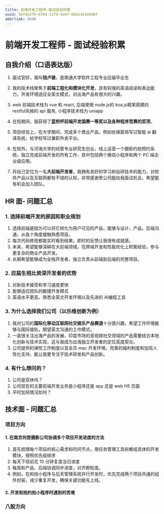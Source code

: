 ```yaml
---
title: 前端开发工程师-面试经验积累
uuid: 5bfda270-670d-11f0-9e87-6b41424edd8f
abbrlink: 9446
---
```


# 前端开发工程师 - 面试经验积累

## 自我介绍（口语表达版）

1. 面试官好，我叫**钱卢骏**，是南通大学软件工程专业应届毕业生

2. 我的技术栈聚焦于**前端工程化和模块化开发**，具有较强的英语阅读和表达能力，开发环境适应全英文模式，对出海产品有很大的兴趣。

3. web 前端技术栈为 vue 和 react, 后端使用 node.js的 koa.js框架搭建的 restful风格的 api 服务, 小程序技术栈为 uniapp

4. 在校期间，我获得了**蓝桥杯前端开发国赛一等奖以及各种程序竞赛的奖项**。

5. 项目经验上，在大学期间，完成多个商业产品，例如给保密局写过智能 ai 翻译系统，给学校写过兼职外卖平台。

6. 在校外，与河海大学的经管专业研究生创业，线上运营一个摄影约拍预约系统，独立完成前端开发的所有工作，其中包括两个微信小程序和两个 PC 端企业级应用。

7. 将自己定位为一名**大前端开发者**，我拥有良好的学习和钻研技术的能力，对软件产品以及互联网都有不错的认知，非常感谢贵公司能给我面试机会，希望能有机会加入团队。



## HR 面- 问题汇总

### 1. 选择前端开发的原因和职业规划

1. 选择前端是因为可以将它转化为用户可见的产品，能够与设计，产品，后端沟通，从各个角度接触熟悉项目。
2. 每次代码修改都能实时看到结果，即时的反馈让我很有成就感。
3. 未来，希望能够深耕在大前端领域，在跨端开发和性能优化上积累经验，参与更复杂的商业产品开发。
4. 长期希望能够成为全栈开发者，独立负责从前端到后端的完整项目。

### 2. 应届生相比资深开发者的优势

1. 对新技术接受和学习速度更快
2. 能够适应团队的敏捷开发模式
3. 英语水平更高，熟悉全英文开发环境以及先进的 AI编程工具

### 3. 为什么选择我们公司（以乐维创新为例）

1. 我对公司的**国际化移动互联网社交娱乐产品赛道**十分感兴趣，希望工作环境能够与国际接轨，期望英文沟通的工作模式。
2. 一直很关注出海产品的发展，印度市场的音视频社交领域的产品需要结合本地化创新与技术实现，这与我成为出海独立开发者的定位高度契合。
3. 公司提供的弹性工作制度以及全员 mac 开发环境，完善的福利制度和加班人性化支持，能让我更专注于技术研发和产品创新。

### 4. 有什么想问的？

1. 公司是双休吗？
2. 公司现在的主要前端开发业务是小程序还是 app 还是 web H5 页面
3. 平时加班情况如何？

## 技术面 - 问题汇总

### 项目方向

#### 1. 在南京何尝摄影公司协调多个项目开发进度的方法

1. 首先梳理每个项目的核心需求和时间节点，用任务管理工具拆解成具体的开发模块，按照优先级排序
2. 每天下班前花 10 分钟复盘当日进度
3. 每周和产品、后端协调同步进度，对齐颗粒度。
4. 例如，在和拍小程序与后天管理系统并行开发时，优先完成两个项目共通的组件封装，减少重复开发，确保关键功能先上线。

#### 2. 开发和拍约拍小程序时遇到的苦难



### 八股方向



